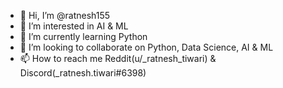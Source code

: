 - 👋 Hi, I’m @ratnesh155
- 👀 I’m interested in AI & ML
- 🌱 I’m currently learning Python
- 💞️ I’m looking to collaborate on Python, Data Science, AI & ML
- 📫 How to reach me Reddit(u/_ratnesh_tiwari) & Discord(_ratnesh.tiwari#6398)

<!---
ratnesh155/ratnesh155 is a ✨ special ✨ repository because its `README.md` (this file) appears on your GitHub profile.
You can click the Preview link to take a look at your changes.
--->
